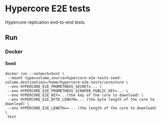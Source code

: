 # Hypercore E2E tests

Hypercore replication end-to-end tests.

## Run

### Docker

#### Seed

```
docker run --network=host \
 --mount type=volume,source=hypercore-e2e-tests-seed-volume,destination=/home/hypercore-e2e-tests/corestore \
 --env HYPERCORE_E2E_PROMETHEUS_SECRET=... \
 --env HYPERCORE_E2E_PROMETHEUS_SCRAPER_PUBLIC_KEY=... \
 --env HYPERCORE_E2E_KEY=...(the key of the core to download) \
 --env HYPERCORE_E2E_BYTE_LENGTH=... (the byte length of the core to download) \
 --env HYPERCORE_E2E_LENGTH==... (the length of the core to download) \
 test
```
